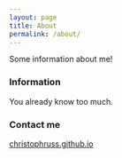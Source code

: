 ```yaml
---
layout: page
title: About
permalink: /about/
---
```


Some information about me!

### Information

You already know too much.

### Contact me

[christophruss.github.io](http://christophruss.github.io)
<!--[email@domain.com](mailto:email@domain.com)-->
